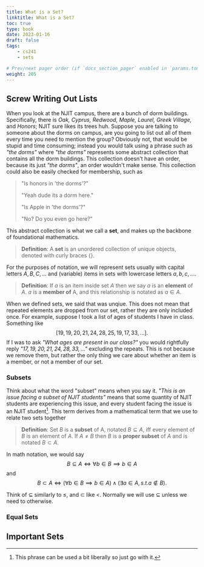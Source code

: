 ```yaml
---
title: What is a Set?
linktitle: What is a Set?
toc: true
type: book
date: 2023-01-16
draft: false
tags:
    - cs241
    - sets

# Prev/next pager order (if `docs_section_pager` enabled in `params.toml`)
weight: 205
---
```


## Screw Writing Out Lists

When you look at the NJIT campus, there are a bunch of dorm buildings. Specifically, there is *Oak, Cyprus, Redwood, Maple, Laurel, Greek Village,* and *Honors*; NJIT sure likes its trees huh. Suppose you are talking to someone about the dorms on campus, are you going to list out all of them every time you need to mention the group? Obviously not, that would be stupid and time consuming; instead you would talk using a phrase such as *"the dorms"* where *"the dorms"* represents some abstract collection that contains all the dorm buildings. This collection doesn't have an order, because its just *"the dorms"*, an order wouldn't make sense. This collection could also be easily checked for membership, such as

>"Is honors in 'the dorms'?"
>
>"Yeah dude its a dorm here."
>
>"Is Apple in 'the dorms'?"
>
>"No? Do you even go here?"

This abstract collection is what we call a __set__, and makes up the backbone of foundational mathematics.

> __Definition__: A __set__ is an unordered collection of unique objects, denoted with curly braces $\{\}$.

For the purposes of notation, we will represent sets usually with capital letters $A,B,C,\ldots$ and (variable) items in sets with lowercase letters $a,b,c,\ldots$.

> __Definition__: If $a$ is an item inside set $A$ then we say $a$ is an __element__ of $A$. $a$ is a __member of__ A, and this relationship is notated as $a\in A$.

When we defined sets, we said that was unqiue. This does not mean that repeated elements are dropped from our set, rather they are only included once. For example, suppose I took a list of ages of students I have in class. Something like
$$
[19,19,20,21,24,28,25,19,17,33,\ldots].
$$
If I was to ask *"What ages are present in our class?"* you would rightfully reply *"$17,19,20,21,24,28,33,\ldots$"* excluding the repeats. This is not because we remove them, but rather the only thing we care about whether an item is a member, or not a member of our set.

### Subsets

Think about what the word "subset" means when you say it. *"This is an issue facing a subset of NJIT students"* means that some quantity of NJIT students are experiencing this issue, and every student facing the issue is an NJIT student[^1]. This term derives from a mathematical term that we use to relate two sets together

> __Definition__: Set $B$ is a __subset__ of A, notated $B\subseteq A$, iff every element of $B$ is an element of $A$. If $A\neq B$ then $B$ is a __proper subset__ of $A$ and is notated $B\subset A$.

In math notation, we would say
$$
B\subseteq A\iff \forall b\in B\implies b\in A
$$
and
$$
B\subset A\iff \left(\forall b\in B\implies b\in A\right)\land\left(\exists a\in A,s.t. a\not\in B\right).
$$

Think of $\subseteq$ similarly to $\leq$, and $\subset$ like $<$. Normally we will use $\subseteq$ unless we need to otherwise.

### Equal Sets

## Important Sets

[^1]: This phrase can be used a bit liberally so just go with it.
